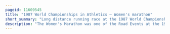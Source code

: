 ```yaml
---
pageid: 11609545
title: "1987 World Championships in Athletics – Women's marathon"
short_summary: "Long distance running race at the 1987 World Championships in Athletics"
description: "The Women's Marathon was one of the Road Events at the 1987 Athletics World Championships in Rome Italy. It took Place on August 29 1987 the Course started and finished at the Stadio Olimpico and passed through several historical Landmarks in Rome. The race was won by Portugal's Rosa Mota in 2:25:17, a new championship record, ahead of Zoya Ivanova of the Soviet Union in second and France's Jocelyne Villeton in third."
---
```

